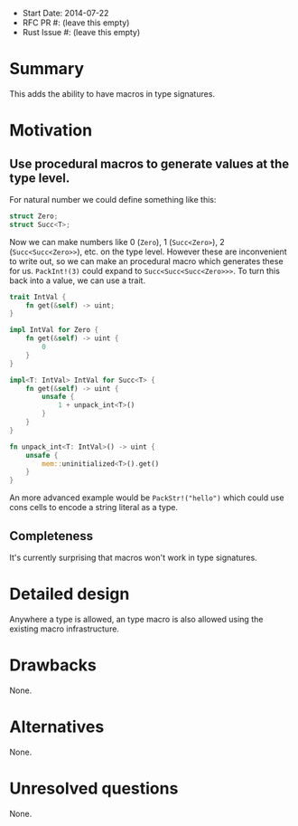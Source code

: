 - Start Date: 2014-07-22
- RFC PR #: (leave this empty)
- Rust Issue #: (leave this empty)

# Summary

This adds the ability to have macros in type signatures.

# Motivation

## Use procedural macros to generate values at the type level.
For natural number we could define something like this:
```rust
struct Zero;
struct Succ<T>;
```
Now we can make numbers like 0 (`Zero`),  1 (`Succ<Zero>`), 2 (`Succ<Succ<Zero>>`), etc. on the type level.
However these are inconvenient to write out, so we can make an procedural macro which generates these for us.
`PackInt!(3)` could expand to `Succ<Succ<Succ<Zero>>>`. To turn this back into a value, we can use a trait.
```rust
trait IntVal {
    fn get(&self) -> uint;
}

impl IntVal for Zero {
    fn get(&self) -> uint {
        0
    }
}

impl<T: IntVal> IntVal for Succ<T> {
    fn get(&self) -> uint {
        unsafe {
            1 + unpack_int<T>()
        }
    }
}

fn unpack_int<T: IntVal>() -> uint {
    unsafe {
        mem::uninitialized<T>().get()
    }
}
```

An more advanced example would be `PackStr!("hello")` which could use cons cells to encode a string literal as a type.

## Completeness
It's currently surprising that macros won't work in type signatures.

# Detailed design

Anywhere a type is allowed, an type macro is also allowed using the existing macro infrastructure.

# Drawbacks

None.

# Alternatives

None.

# Unresolved questions

None.
